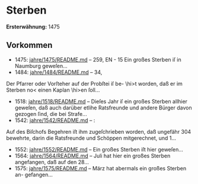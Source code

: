 # Sterben

**Ersterwähnung:** 1475

## Vorkommen
- 1475: [jahre/1475/README.md](../jahre/1475/README.md) – 259, EN -
15 Ein großes Sterben iſ in Naumburg geweſen...
- 1484: [jahre/1484/README.md](../jahre/1484/README.md) – 34,

Der Pfarrer oder Vorſteher auf der Probſtei iſ be-
\hi>t worden, daß er im Sterben no< einen Kaplan
\hi>en ſoll...
- 1518: [jahre/1518/README.md](../jahre/1518/README.md) – Dieſes Jahr iſ ein großes Sterben allhier geweſen,
daß auch darüber etlihe Ratsfreunde und andere Bürger
davon gezogen ſind, die bei Strafe...
- 1542: [jahre/1542/README.md](../jahre/1542/README.md) – :

Auf des Biſchofs Begehren iſt ihm zugeſchrieben
worden, daß ungefähr 304 bewehrte, darin die Ratsfreunde
und Schöppen mitgerechnet, und 1...
- 1552: [jahre/1552/README.md](../jahre/1552/README.md) – Ein großes Sterben iſt hier geweſen...
- 1564: [jahre/1564/README.md](../jahre/1564/README.md) – Juli hat hier ein großes Sterben angefangen,
daß auf den 28...
- 1575: [jahre/1575/README.md](../jahre/1575/README.md) – März hat abermals ein großes Sterben an-
gefangen...
